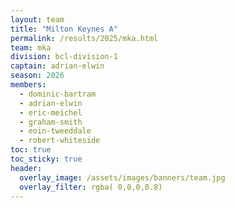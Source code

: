 ```yaml
---
layout: team
title: "Milton Keynes A"
permalink: /results/2025/mka.html
team: mka
division: bcl-division-1
captain: adrian-elwin
season: 2026
members:
  - dominic-bartram
  - adrian-elwin
  - eric-meichel
  - graham-smith
  - eoin-tweeddale
  - robert-whiteside
toc: true
toc_sticky: true
header:
  overlay_image: /assets/images/banners/team.jpg
  overlay_filter: rgba( 0,0,0,0.8)
---
```

